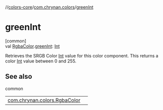 //[colors-core](../../index.md)/[com.chrynan.colors](index.md)/[greenInt](green-int.md)

# greenInt

[common]\
val [RgbaColor](-rgba-color/index.md).[greenInt](green-int.md): [Int](https://kotlinlang.org/api/latest/jvm/stdlib/kotlin/-int/index.html)

Retrieves the SRGB Color [Int](https://kotlinlang.org/api/latest/jvm/stdlib/kotlin/-int/index.html) value for this color component. This returns a color [Int](https://kotlinlang.org/api/latest/jvm/stdlib/kotlin/-int/index.html) value between 0 and 255.

## See also

common

| | |
|---|---|
| [com.chrynan.colors.RgbaColor](-rgba-color/green.md) |  |
